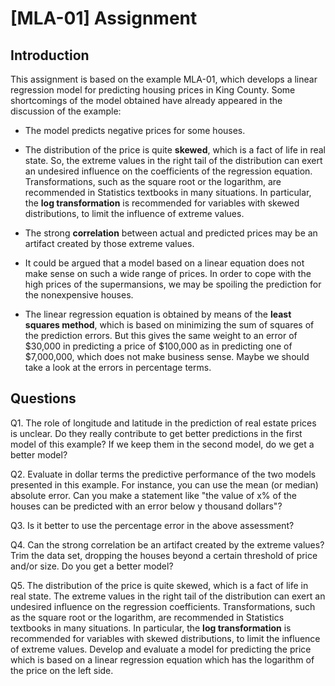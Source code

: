 # [MLA-01] Assignment

## Introduction

This assignment is based on the example MLA-01, which develops a linear regression model for predicting housing prices in King County. Some shortcomings of the model obtained have already appeared in the discussion of the example:

* The model predicts negative prices for some houses.

* The distribution of the price is quite **skewed**, which is a fact of life in real state. So, the extreme values in the right tail of the distribution can exert an undesired influence on the coefficients of the regression equation. Transformations, such as the square root or the logarithm, are recommended in Statistics textbooks in many situations. In particular, the **log transformation** is recommended for variables with skewed distributions, to limit the influence of extreme values.

* The strong **correlation** between actual and predicted prices may be an artifact created by those extreme values.

* It could be argued that a model based on a linear equation does not make sense on such a wide range of prices. In order to cope with the high prices of the supermansions, we may be spoiling the prediction for the nonexpensive houses.

* The linear regression equation is obtained by means of the **least squares method**, which is based on minimizing the sum of squares of the prediction errors. But this gives the same weight to an error of $30,000 in predicting a price of $100,000 as in predicting one of $7,000,000, which does not make business sense. Maybe we should take a look at the errors in percentage terms.

## Questions

Q1. The role of longitude and latitude in the prediction of real estate prices is unclear. Do they really contribute to get better predictions in the first model of this example? If we keep them in the second model, do we get a better model? 

Q2. Evaluate in dollar terms the predictive performance of the two models presented in this example. For instance, you can use the mean (or median) absolute error.  Can you make a statement like "the value of x% of the houses can be predicted with an error below y thousand dollars"?

Q3. Is it better to use the percentage error in the above assessment?

Q4. Can the strong correlation be an artifact created by the extreme values? Trim the data set, dropping the houses beyond a certain threshold of price and/or size. Do you get a better model?

Q5. The distribution of the price is quite skewed, which is a fact of life in real state. The extreme values in the right tail of the distribution can exert an undesired influence on the regression coefficients. Transformations, such as the square root or the logarithm, are recommended in Statistics textbooks in many situations. In particular, the **log transformation** is recommended for variables with skewed distributions, to limit the influence of extreme values. Develop and evaluate a model for predicting the price which is based on a linear regression equation which has the logarithm of the price on the left side. 
